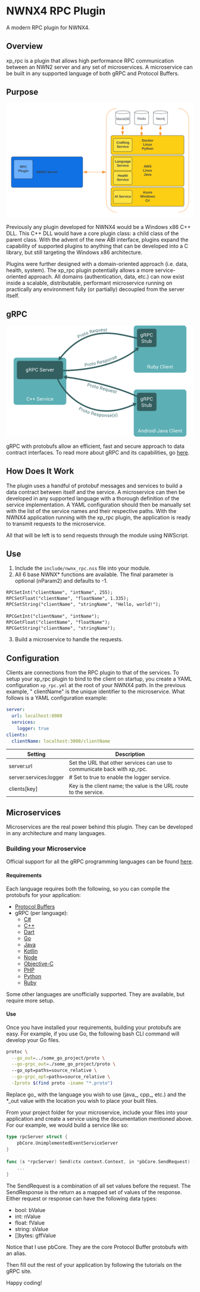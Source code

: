 # NWNX4 RPC Plugin

A modern RPC plugin for NWNX4.

## Overview

xp_rpc is a plugin that allows high performance RPC communication between an NWN2 server and any set of microservices. A
microservice can be built in any supported language of both gRPC and Protocol Buffers.

## Purpose

![xp_rpc Concept Chart](docs/assets/xp_rpc-concept.svg)

Previously any plugin developed for NWNX4 would be a Windows x86 C++ DLL. This C++ DLL would have a core plugin class:
a child class of the parent class. With the advent of the new ABI interface, plugins expand the capability of supported
plugins to anything that can be developed into a C library, but still targeting the Windows x86 architecture.

Plugins were further designed with a domain-oriented approach (i.e. data, health, system). The xp_rpc plugin
potentially allows a more service-oriented approach. All domains (authentication, data, etc.) can now exist inside a
scalable, distributable, performant microservice running on practically any environment fully (or partially) decoupled
from the server itself.

## gRPC

![gRPC Concept Chart](docs/assets/grpc-concept.svg)

gRPC with protobufs allow an efficient, fast and secure approach to data contract interfaces. To read more about gRPC
and its capabilities, go [here](https://grpc.io).

## How Does It Work

The plugin uses a handful of protobuf messages and services to build a data contract between itself and the service. A
microservice can then be developed in any supported language with a thorough definition of the service implementation. A
YAML configuration should then be manually set with the list of the service names and their respective paths. With the
NWNX4 application running with the xp_rpc plugin, the application is ready to transmit requests to the microservice.

All that will be left is to send requests through the module using NWScript.

## Use

1. Include the `include/nwnx_rpc.nss` file into your module.
2. All 6 base NWNX* functions are available. The final parameter is optional (nParam2) and defaults to -1.

```
RPCSetInt("clientName", "intName", 255);
RPCSetFloat("clientName", "floatName", 1.335);
RPCSetString("clientName", "stringName", "Hello, world!");

RPCGetInt("clientName", "intName");
RPCGetFloat("clientName", "floatName");
RPCGetString("clientName", "stringName"); 
```

3. Build a microservice to handle the requests.

## Configuration

Clients are connections from the RPC plugin to that of the services. To setup your xp_rpc plugin to bind to the client
on startup, you create a YAML configuration `xp_rpc.yml` at the root of your NWNX4 path. In the previous example, "
clientName" is the unique identifier to the microservice. What follows is a YAML configuration example:

```yaml
server:
  url: localhost:8080
  services:
    logger: true
clients:
  clientName: localhost:3000/clientName
```

| Setting                | Description                                                              |
|------------------------|--------------------------------------------------------------------------|
| server:url             | Set the URL that other services can use to communicate back with xp_rpc. |
| server:services:logger | # Set to true to enable the logger service.                              |
| clients[key]           | Key is the client name; the value is the URL route to the service.       |

## Microservices

Microservices are the real power behind this plugin. They can be developed in any architecture and many languages. 

### Building your Microservice 

Official support for all the gRPC programming languages can be found [here](https://grpc.io/docs/#official-support). 

#### Requirements

Each language requires both the following, so you can compile the protobufs for your application:

* [Protocol Buffers](https://developers.google.com/protocol-buffers/docs/downloads)
* gRPC (per language):
  * [C#](https://grpc.io/docs/languages/csharp/)
  * [C++](https://grpc.io/docs/languages/cpp/)
  * [Dart](https://grpc.io/docs/languages/dart/)
  * [Go](https://grpc.io/docs/languages/go/)
  * [Java](https://grpc.io/docs/languages/java/)
  * [Kotlin](https://grpc.io/docs/languages/kotlin/)
  * [Node](https://grpc.io/docs/languages/node/)
  * [Objective-C](https://grpc.io/docs/languages/objective-c/https://grpc.io/docs/languages/objective-c/)
  * [PHP](https://grpc.io/docs/languages/php/)
  * [Python](https://grpc.io/docs/languages/python/)
  * [Ruby](https://grpc.io/docs/languages/ruby/)

Some other languages are unofficially supported. They are available, but require more setup.

#### Use

Once you have installed your requirements, building your protobufs are easy. For example, if you use Go, the following
bash CLI command will develop your Go files.

```bash
protoc \
  --go_out=../some_go_project/proto \
  --go-grpc_out=./some_go_project/proto \ 
  --go_opt=paths=source_relative \
  --go-grpc_opt=paths=source_relative \
  -Iproto $(find proto -iname "*.proto")
```

Replace go_ with the language you wish to use (java_, cpp_, etc.) and the *_out value with the location you wish to
place your built files. 

From your project folder for your microservice, include your files into your application and create a service using the
documentation mentioned above. For our example, we would build a service like so:

```go
type rpcServer struct {
	pbCore.UnimplementedEventServiceServer
}

func (s *rpcServer) Send(ctx context.Context, in *pbCore.SendRequest) (*pbCore.SendResponse, error) {
	...
}
```

The SendRequest is a combination of all set values before the request. The SendResponse is the return as a mapped set
of values of the response. Either request or response can have the following data types:

* bool: bValue
* int: nValue
* float: fValue
* string: sValue
* []bytes: gffValue

Notice that I use pbCore. They are the core Protocol Buffer protobufs with an alias.

Then fill out the rest of your application by following the tutorials on the gRPC site.

Happy coding!